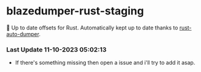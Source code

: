 # blazedumper-rust-staging

🚀 Up to date offsets for Rust. Automatically kept up to date thanks to [rust-auto-dumper](https://github.com/Akandesh/rust-auto-dumper).


### Last Update 11-10-2023 05:02:13
- If there's something missing then open a issue and i'll try to add it asap.